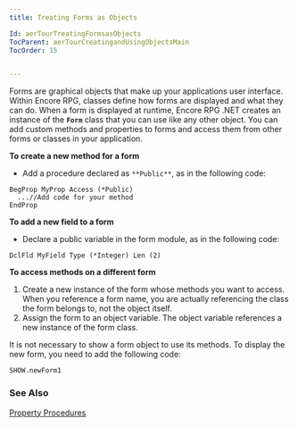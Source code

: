 ```yaml
---
title: Treating Forms as Objects

Id: aerTourTreatingFormsasObjects
TocParent: aerTourCreatingandUsingObjectsMain
TocOrder: 15


---
```


Forms are graphical objects that make up your applications user interface. Within Encore RPG, classes define how forms are displayed and what they can do. When a form is displayed at runtime, Encore RPG .NET creates an instance of the **```Form```** class that you can use like any other object. You can add custom methods and properties to forms and access them from other forms or classes in your application. 

**To create a new method for a form** 

- Add a procedure declared as ``` **Public** ```, as in the following code:
                
```
BegProp MyProp Access (*Public)
  ...//Add code for your method
EndProp
```

**To add a new field to a form** 

- Declare a public variable in the form module, as in the following code:
                
```
DclFld MyField Type (*Integer) Len (2)
```

**To access methods on a different form** 

1. Create a new instance of the form whose methods you want to access. When you
                reference a form name, you are actually referencing the class the form belongs
                to, not the object itself.
2. Assign the form to an object variable. The object variable references a new
                instance of the form class.

It is not necessary to show a form object to use its methods. To display the new form, you need to add the following code: 

```
SHOW.newForm1
```

### See Also
[Property Procedures](aerTourPropertiesandPropertyProcedures.html) 
